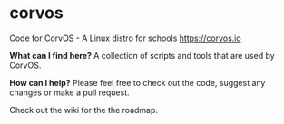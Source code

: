 # corvos
Code for CorvOS - A Linux distro for schools
https://corvos.io

**What can I find here?** 
A collection of scripts and tools that are used by CorvOS.

**How can I help?** 
Please feel free to check out the code, suggest any changes or make a pull request.

Check out the wiki for the the roadmap.
